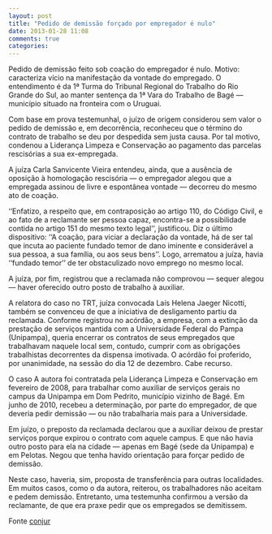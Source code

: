 ```yaml
---
layout: post
title: "Pedido de demissão forçado por empregador é nulo"
date: 2013-01-28 11:08
comments: true
categories: 
---
```

Pedido de demissão feito sob coação do empregador é nulo. Motivo: caracteriza vício na manifestação da vontade do empregado. O entendimento é da 1ª Turma do Tribunal Regional do Trabalho do Rio Grande do Sul, ao manter sentença da 1ª Vara do Trabalho de Bagé — município situado na fronteira com o Uruguai.

Com base em prova testemunhal, o juízo de origem considerou sem valor o pedido de demissão e, em decorrência, reconheceu que o término do contrato de trabalho se deu por despedida sem justa causa. Por tal motivo, condenou a Liderança Limpeza e Conservação ao pagamento das parcelas rescisórias a sua ex-empregada.

A juíza Carla Sanvicente Vieira entendeu, ainda, que a ausência de oposição à homologação rescisória — o empregador alegou que a empregada assinou de livre e espontânea vontade — decorreu do mesmo ato de coação.

‘‘Enfatizo, a respeito que, em contraposição ao artigo 110, do Código Civil, e ao fato de a reclamante ser pessoa capaz, encontra-se a possibilidade contida no artigo 151 do mesmo texto legal’’, justificou. Diz o último dispositivo: ‘‘A coação, para viciar a declaração da vontade, há de ser tal que incuta ao paciente fundado temor de dano iminente e considerável a sua pessoa, a sua família, ou aos seus bens’’. Logo, arrematou a juíza, havia ‘‘fundado temor’’ de ter obstaculizado novo emprego no mesmo local.

A juíza, por fim, registrou que a reclamada não comprovou — sequer alegou — haver oferecido outro posto de trabalho à auxiliar.

A relatora do caso no TRT, juíza convocada Laís Helena Jaeger Nicotti, também se convenceu de que a iniciativa de desligamento partiu da reclamada. Conforme registrou no acórdão, a empresa, com a extinção da prestação de serviços mantida com a Universidade Federal do Pampa (Unipampa), queria encerrar os contratos de seus empregados que trabalhavam naquele local sem, contudo, cumprir com as obrigações trabalhistas decorrentes da dispensa imotivada. O acórdão foi proferido, por unanimidade, na sessão do dia 12 de dezembro. Cabe recurso.

O caso
A autora foi contratada pela Liderança Limpeza e Conservação em fevereiro de 2008, para trabalhar como auxiliar de serviços gerais no campus da Unipampa em Dom Pedrito, município vizinho de Bagé. Em junho de 2010, recebeu a determinação, por parte do empregador, de que deveria pedir demissão — ou não trabalharia mais para a Universidade.

Em juízo, o preposto da reclamada declarou que a auxiliar deixou de prestar serviços porque expirou o contrato com aquele campus. E que não havia outro posto para ela na cidade — apenas em Bagé (sede da Unipampa) e em Pelotas. Negou que tenha havido orientação para forçar pedido de demissão.

Neste caso, haveria, sim, proposta de transferência para outras localidades. Em muitos casos, como o da autora, reiterou, os trabalhadores não aceitam e pedem demissão. Entretanto, uma testemunha confirmou a versão da reclamante, de que era praxe pedir que os empregados se demitissem.

Fonte [conjur](http://www.conjur.com.br/2013-jan-28/pedido-demissao-forcado-empregador-nulo-decide-trt-gaucho)